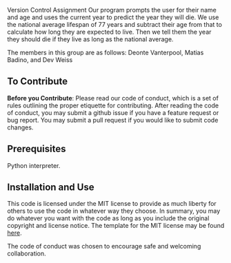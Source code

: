 Version Control Assignment
Our program prompts the user for their name and age and uses the current year to predict the year they will die. We use the national average lifespan of 77 years and subtract their age from that to calculate how long they are expected to live. Then we tell them the year they should die if they live as long as the national average.

The members in this group are as follows: Deonte Vanterpool, Matias Badino, and Dev Weiss

## To Contribute
**Before you Contribute**: Please read our code of conduct, which is a set of rules outlining the proper etiquette for contributing.
After reading the code of conduct, you may submit a github issue if you have a feature request or bug report. You may submit a pull request if you would like to submit code changes. 

## Prerequisites
Python interpreter.

## Installation and Use
This code is licensed under the MIT license to provide as much liberty for others to use the code in whatever way they choose. In summary, you may do whatever you want with the code as long as you include the original copyright and license notice. The template for the MIT license may be found [here](https://mit-license.org/).

The code of conduct was chosen to encourage safe and welcoming collaboration.


